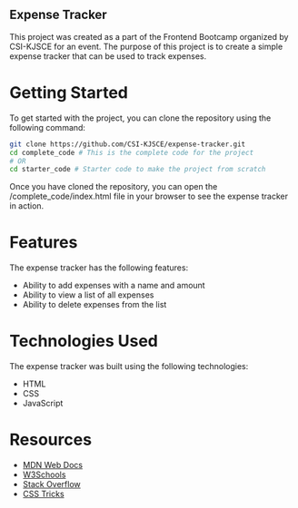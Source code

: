 ## Expense Tracker
This project was created as a part of the Frontend Bootcamp organized by CSI-KJSCE for an event. The purpose of this project is to create a simple expense tracker that can be used to track expenses.

# Getting Started
To get started with the project, you can clone the repository using the following command:

```bash
git clone https://github.com/CSI-KJSCE/expense-tracker.git
cd complete_code # This is the complete code for the project
# OR
cd starter_code # Starter code to make the project from scratch
```
Once you have cloned the repository, you can open the /complete_code/index.html file in your browser to see the expense tracker in action.

# Features
The expense tracker has the following features:

- Ability to add expenses with a name and amount
- Ability to view a list of all expenses
- Ability to delete expenses from the list

# Technologies Used
The expense tracker was built using the following technologies:

- HTML
- CSS
- JavaScript

# Resources

- [MDN Web Docs](https://developer.mozilla.org/en-US/)
- [W3Schools](https://www.w3schools.com/)
- [Stack Overflow](https://stackoverflow.com/)
- [CSS Tricks](https://css-tricks.com/)
